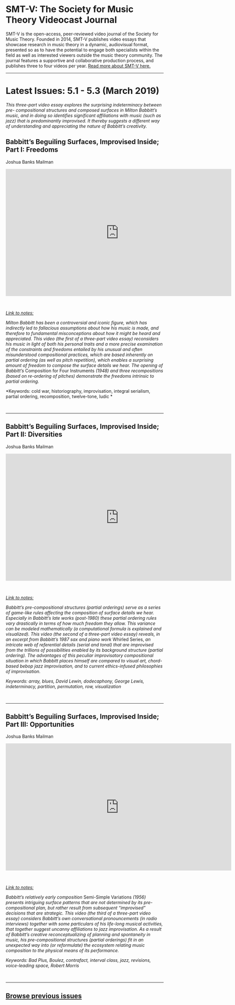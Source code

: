 # SMT-V: The Society for Music Theory Videocast Journal

SMT-V is the open-access, peer-reviewed video journal of the Society for Music Theory. Founded in 2014, SMT-V publishes video essays that showcase research in music theory in a dynamic, audiovisual format, presented so as to have the potential to engage both specialists within the field as well as interested viewers outside the music theory community. The journal features a supportive and collaborative production process, and publishes three to four videos per year. [Read more about SMT-V here.](about)

<hr>

# Latest Issues: 5.1 - 5.3 (March 2019)

*This three-part video essay explores the surprising indeterminacy between pre- compositional structures and composed surfaces in Milton Babbitt’s music, and in doing so identifies significant affiliations with music (such as jazz) that is predominantly improvised. It thereby suggests a different way of understanding and appreciating the nature of Babbitt’s creativity.*

## Babbitt’s Beguiling Surfaces, Improvised Inside; Part I: Freedoms
Joshua Banks Mailman

<div class="intrinsic-container intrinsic-container-16x9">
<center><iframe src="https://player.vimeo.com/video/319607754?title=0&byline=0&portrait=0" width="720" height="405" frameborder="0" webkitallowfullscreen mozallowfullscreen allowfullscreen></iframe></center>
</div><p>&nbsp;</p>

*[Link to notes:](http://www.smt-v.org/bibliographies/5_123_Mailman.pdf)*

*Milton Babbitt has been a controversial and iconic figure, which has indirectly led to fallacious assumptions about how his music is made, and therefore to fundamental misconceptions about how it might be heard and appreciated. This video (the first of a three-part video essay) reconsiders his music in light of both his personal traits and a more precise examination of the constraints and freedoms entailed by his unusual and often misunderstood compositional practices, which are based inherently on partial ordering (as well as pitch repetition), which enables a surprising amount of freedom to compose the surface details we hear. The opening of Babbitt’s* Composition for Four Instruments *(1948) and three recompositions (based on re-ordering of pitches) demonstrate the freedoms intrinsic to partial ordering.*

*Keywords: cold war, historiography, improvisation, integral serialism, partial ordering, recomposition, twelve-tone, ludic *

<p>&nbsp;</p>
<hr>

## Babbitt’s Beguiling Surfaces, Improvised Inside; Part II: Diversities
Joshua Banks Mailman

<div class="intrinsic-container intrinsic-container-16x9">
<center><iframe src="https://player.vimeo.com/video/324224224?title=0&byline=0&portrait=0" width="720" height="405" frameborder="0" webkitallowfullscreen mozallowfullscreen allowfullscreen></iframe></center>
</div><p>&nbsp;</p>

*[Link to notes:](http://www.smt-v.org/bibliographies/5_123_Mailman.pdf)*

*Babbitt’s pre-compositional structures (partial orderings) serve as a series of game-like rules affecting the composition of surface details we hear. Especially in Babbitt’s late works (post-1980) these partial ordering rules vary drastically in terms of how much freedom they allow. This variance can be modeled mathematically (a computational formula is explained and visualized). This video (the second of a three-part video essay) reveals, in an excerpt from Babbitt’s 1987 sax and piano work* Whirled Series, *an intricate web of referential details (serial and tonal) that are improvised from the trillions of possibilities enabled by its background structure (partial ordering). The advantages of this peculiar improvisatory compositional situation in which Babbitt places himself are compared to visual art, chord-based bebop jazz improvisation, and to current ethics-infused philosophies of improvisation.*

*Keywords: array, blues, David Lewin, dodecaphony, George Lewis, indeterminacy, partition, permutation, row, visualization*

<p>&nbsp;</p>
<hr>

## Babbitt’s Beguiling Surfaces, Improvised Inside; Part III: Opportunities
Joshua Banks Mailman

<div class="intrinsic-container intrinsic-container-16x9">
<center><iframe src="https://player.vimeo.com/video/324232755?title=0&byline=0&portrait=0" width="720" height="405" frameborder="0" webkitallowfullscreen mozallowfullscreen allowfullscreen></iframe></center>
</div><p>&nbsp;</p>

*[Link to notes:](http://www.smt-v.org/bibliographies/5_123_Mailman.pdf)*

*Babbitt’s relatively early composition* Semi-Simple Variations *(1956) presents intriguing surface patterns that are not determined by its pre-compositional plan, but rather result from subsequent “improvised” decisions that are strategic. This video (the third of a three-part video essay) considers Babbitt’s own conversational pronouncements (in radio interviews) together with some particulars of his life-long musical activities, that together suggest uncanny affiliations to jazz improvisation. As a result of Babbitt’s creative reconceptualizing of planning and spontaneity in music, his pre-compositional structures (partial orderings) fit in an unexpected way into (or reformulate) the ecosystem relating music composition to the physical means of its performance.*

*Keywords: Bad Plus, Boulez, contrafact, interval class,  jazz, revisions, voice-leading space, Robert Morris*

<p>&nbsp;</p>
<hr>

## [Browse previous issues](archives)

